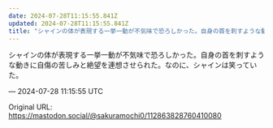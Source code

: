 ```yaml
---
date: 2024-07-28T11:15:55.841Z
updated: 2024-07-28T11:15:55.841Z
title: "シャインの体が表現する一挙一動が不気味で恐ろしかった。自身の首を刺すような動きに[...]"
---
```


<p>シャインの体が表現する一挙一動が不気味で恐ろしかった。自身の首を刺すような動きに自傷の苦しみと絶望を連想させられた。なのに、シャインは笑っていた。</p>

&mdash; 2024-07-28 11:15:55 UTC

Original URL: https://mastodon.social/@sakuramochi0/112863828760410080

